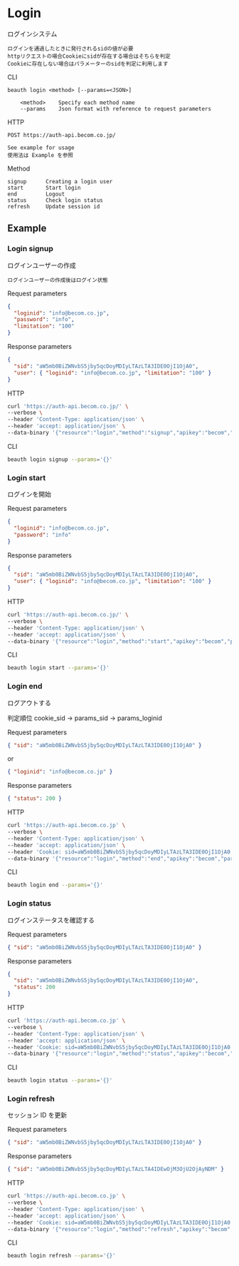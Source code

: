 # Login

ログインシステム

```text
ログインを通過したときに発行されるsidの値が必要
httpリクエストの場合Cookieにsidが存在する場合はそちらを判定
Cookieに存在しない場合はパラメーターのsidを判定に利用します
```

CLI

```text
beauth login <method> [--params=<JSON>]

    <method>    Specify each method name
    --params    Json format with reference to request parameters
```

HTTP

```text
POST https://auth-api.becom.co.jp/

See example for usage
使用法は Example を参照
```

Method

```text
signup      Creating a login user
start       Start login
end         Logout
status      Check login status
refresh     Update session id
```

## Example

### Login signup

ログインユーザーの作成

```text
ログインユーザーの作成後はログイン状態
```

Request parameters

```json
{
  "loginid": "info@becom.co.jp",
  "password": "info",
  "limitation": "100"
}
```

Response parameters

```json
{
  "sid": "aW5mb0BiZWNvbS5jby5qcDoyMDIyLTAzLTA3IDE0OjI1OjA0",
  "user": { "loginid": "info@becom.co.jp", "limitation": "100" }
}
```

HTTP

```zsh
curl 'https://auth-api.becom.co.jp/' \
--verbose \
--header 'Content-Type: application/json' \
--header 'accept: application/json' \
--data-binary '{"resource":"login","method":"signup","apikey":"becom","params":{}}'
```

CLI

```zsh
beauth login signup --params='{}'
```

### Login start

ログインを開始

Request parameters

```json
{
  "loginid": "info@becom.co.jp",
  "password": "info"
}
```

Response parameters

```json
{
  "sid": "aW5mb0BiZWNvbS5jby5qcDoyMDIyLTAzLTA3IDE0OjI1OjA0",
  "user": { "loginid": "info@becom.co.jp", "limitation": "100" }
}
```

HTTP

```zsh
curl 'https://auth-api.becom.co.jp/' \
--verbose \
--header 'Content-Type: application/json' \
--header 'accept: application/json' \
--data-binary '{"resource":"login","method":"start","apikey":"becom","params":{}}'
```

CLI

```zsh
beauth login start --params='{}'
```

### Login end

ログアウトする

判定順位 cookie_sid -> params_sid -> params_loginid

Request parameters

```json
{ "sid": "aW5mb0BiZWNvbS5jby5qcDoyMDIyLTAzLTA3IDE0OjI1OjA0" }
```

or

```json
{ "loginid": "info@becom.co.jp" }
```

Response parameters

```json
{ "status": 200 }
```

HTTP

```zsh
curl 'https://auth-api.becom.co.jp' \
--verbose \
--header 'Content-Type: application/json' \
--header 'accept: application/json' \
--header 'Cookie: sid=aW5mb0BiZWNvbS5jby5qcDoyMDIyLTAzLTA3IDE0OjI1OjA0' \
--data-binary '{"resource":"login","method":"end","apikey":"becom","params":{}}'
```

CLI

```zsh
beauth login end --params='{}'
```

### Login status

ログインステータスを確認する

Request parameters

```json
{ "sid": "aW5mb0BiZWNvbS5jby5qcDoyMDIyLTAzLTA3IDE0OjI1OjA0" }
```

Response parameters

```json
{
  "sid": "aW5mb0BiZWNvbS5jby5qcDoyMDIyLTAzLTA3IDE0OjI1OjA0",
  "status": 200
}
```

HTTP

```zsh
curl 'https://auth-api.becom.co.jp' \
--verbose \
--header 'Content-Type: application/json' \
--header 'accept: application/json' \
--header 'Cookie: sid=aW5mb0BiZWNvbS5jby5qcDoyMDIyLTAzLTA3IDE0OjI1OjA0' \
--data-binary '{"resource":"login","method":"status","apikey":"becom","params":{}}'
```

CLI

```zsh
beauth login status --params='{}'
```

### Login refresh

セッション ID を更新

Request parameters

```json
{ "sid": "aW5mb0BiZWNvbS5jby5qcDoyMDIyLTAzLTA3IDE0OjI1OjA0" }
```

Response parameters

```json
{ "sid": "aW5mb0BiZWNvbS5jby5qcDoyMDIyLTAzLTA4IDEwOjM3OjU2OjAyNDM" }
```

HTTP

```zsh
curl 'https://auth-api.becom.co.jp' \
--verbose \
--header 'Content-Type: application/json' \
--header 'accept: application/json' \
--header 'Cookie: sid=aW5mb0BiZWNvbS5jby5qcDoyMDIyLTAzLTA3IDE0OjI1OjA0' \
--data-binary '{"resource":"login","method":"refresh","apikey":"becom","params":{}}'
```

CLI

```zsh
beauth login refresh --params='{}'
```
